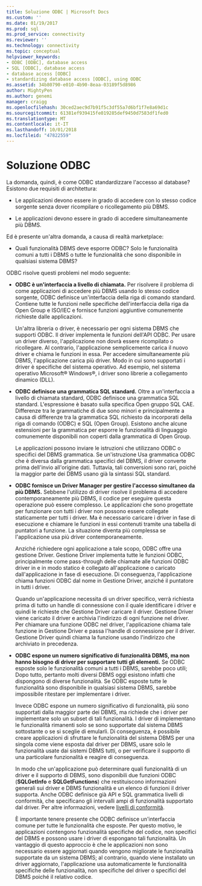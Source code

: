 ```yaml
---
title: Soluzione ODBC | Microsoft Docs
ms.custom: ''
ms.date: 01/19/2017
ms.prod: sql
ms.prod_service: connectivity
ms.reviewer: ''
ms.technology: connectivity
ms.topic: conceptual
helpviewer_keywords:
- ODBC [ODBC], database access
- SQL [ODBC], database access
- database access [ODBC]
- standardizing database access [ODBC], using ODBC
ms.assetid: 34b80790-e010-4b90-8eaa-03189f5d8986
author: MightyPen
ms.author: genemi
manager: craigg
ms.openlocfilehash: 30ced2aec9d7b91f5c3df55a7d6bf1f7e8a69d1c
ms.sourcegitcommit: 61381ef939415fe019285def9450d7583df1fed0
ms.translationtype: MT
ms.contentlocale: it-IT
ms.lasthandoff: 10/01/2018
ms.locfileid: "47822559"
---
```

# <a name="the-odbc-solution"></a>Soluzione ODBC
La domanda, quindi, è come ODBC standardizzare l'accesso al database? Esistono due requisiti di architettura:  
  
-   Le applicazioni devono essere in grado di accedere con lo stesso codice sorgente senza dover ricompilare o ricollegamento più DBMS.  
  
-   Le applicazioni devono essere in grado di accedere simultaneamente più DBMS.  
  
 Ed è presente un'altra domanda, a causa di realtà marketplace:  
  
-   Quali funzionalità DBMS deve esporre ODBC? Solo le funzionalità comuni a tutti i DBMS o tutte le funzionalità che sono disponibile in qualsiasi sistema DBMS?  
  
 ODBC risolve questi problemi nel modo seguente:  
  
-   **ODBC è un'interfaccia a livello di chiamata.** Per risolvere il problema di come applicazioni di accedere più DBMS usando lo stesso codice sorgente, ODBC definisce un'interfaccia della riga di comando standard. Contiene tutte le funzioni nelle specifiche dell'interfaccia della riga da Open Group e ISO/IEC e fornisce funzioni aggiuntive comunemente richieste dalle applicazioni.  
  
     Un'altra libreria o driver, è necessario per ogni sistema DBMS che supporti ODBC. Il driver implementa le funzioni dell'API ODBC. Per usare un driver diverso, l'applicazione non dovrà essere ricompilato o ricollegare. Al contrario, l'applicazione semplicemente carica il nuovo driver e chiama le funzioni in essa. Per accedere simultaneamente più DBMS, l'applicazione carica più driver. Modo in cui sono supportati i driver è specifiche del sistema operativo. Ad esempio, nel sistema operativo Microsoft® Windows®, i driver sono librerie a collegamento dinamico (DLL).  
  
-   **ODBC definisce una grammatica SQL standard.** Oltre a un'interfaccia a livello di chiamata standard, ODBC definisce una grammatica SQL standard. L'espressione è basato sulla specifica Open gruppo SQL CAE. Differenze tra le grammatiche di due sono minori e principalmente a causa di differenze tra la grammatica SQL richiesto da incorporati della riga di comando (ODBC) e SQL (Open Group). Esistono anche alcune estensioni per la grammatica per esporre le funzionalità di linguaggio comunemente disponibili non coperti dalla grammatica di Open Group.  
  
     Le applicazioni possono inviare le istruzioni che utilizzano ODBC o specifici del DBMS grammatica. Se un'istruzione Usa grammatica ODBC che è diversa dalla grammatica specifici del DBMS, il driver converte prima dell'invio all'origine dati. Tuttavia, tali conversioni sono rari, poiché la maggior parte dei DBMS usano già la sintassi SQL standard.  
  
-   **ODBC fornisce un Driver Manager per gestire l'accesso simultaneo da più DBMS.** Sebbene l'utilizzo di driver risolve il problema di accedere contemporaneamente più DBMS, il codice per eseguire questa operazione può essere complesso. Le applicazioni che sono progettate per funzionare con tutti i driver non possono essere collegate staticamente per tutti i driver. Ma è necessario caricare i driver in fase di esecuzione e chiamare le funzioni in essi contenuti tramite una tabella di puntatori a funzione. La situazione diventa più complessa se l'applicazione usa più driver contemporaneamente.  
  
     Anziché richiedere ogni applicazione a tale scopo, ODBC offre una gestione Driver. Gestione Driver implementa tutte le funzioni ODBC, principalmente come pass-through delle chiamate alle funzioni ODBC driver in e in modo statico è collegato all'applicazione o caricato dall'applicazione in fase di esecuzione. Di conseguenza, l'applicazione chiama funzioni ODBC dal nome in Gestione Driver, anziché il puntatore in tutti i driver.  
  
     Quando un'applicazione necessita di un driver specifico, verrà richiesta prima di tutto un handle di connessione con il quale identificare i driver e quindi le richieste che Gestione Driver caricare il driver. Gestione Driver viene caricato il driver e archivia l'indirizzo di ogni funzione nel driver. Per chiamare una funzione ODBC nel driver, l'applicazione chiama tale funzione in Gestione Driver e passa l'handle di connessione per il driver. Gestione Driver quindi chiama la funzione usando l'indirizzo che archiviato in precedenza.  
  
-   **ODBC espone un numero significativo di funzionalità DBMS, ma non hanno bisogno di driver per supportare tutti gli elementi.** Se ODBC esposte solo le funzionalità comuni a tutti i DBMS, sarebbe poco utili; Dopo tutto, pertanto molti diversi DBMS oggi esistono infatti che dispongono di diverse funzionalità. Se ODBC esposte tutte le funzionalità sono disponibile in qualsiasi sistema DBMS, sarebbe impossibile ritestare per implementare i driver.  
  
     Invece ODBC espone un numero significativo di funzionalità, più sono supportati dalla maggior parte dei DBMS, ma richiede che i driver per implementare solo un subset di tali funzionalità. I driver di implementano le funzionalità rimanenti solo se sono supportate dal sistema DBMS sottostante o se si sceglie di emularli. Di conseguenza, è possibile creare applicazioni di sfruttare le funzionalità del sistema DBMS per una singola come viene esposta dal driver per DBMS, usare solo le funzionalità usate dai sistemi DBMS tutti, o per verificare il supporto di una particolare funzionalità e reagire di conseguenza.  
  
     In modo che un'applicazione può determinare quali funzionalità di un driver e il supporto di DBMS, sono disponibili due funzioni ODBC (**SQLGetInfo** e **SQLGetFunctions**) che restituiscono informazioni generali sui driver e DBMS funzionalità e un elenco di funzioni il driver supporta. Anche ODBC definisce già API e SQL grammatica livelli di conformità, che specificano gli intervalli ampi di funzionalità supportato dal driver. Per altre informazioni, vedere [livelli di conformità](../../odbc/reference/develop-app/conformance-levels.md).  
  
     È importante tenere presente che ODBC definisce un'interfaccia comune per tutte le funzionalità che esposte. Per questo motivo, le applicazioni contengono funzionalità specifiche del codice, non specifici del DBMS e possono usare i driver di espongano tali funzionalità. Un vantaggio di questo approccio è che le applicazioni non sono necessario essere aggiornati quando vengono migliorate le funzionalità supportate da un sistema DBMS; al contrario, quando viene installato un driver aggiornato, l'applicazione usa automaticamente le funzionalità specifiche delle funzionalità, non specifiche del driver o specifici del DBMS poiché il relativo codice.
